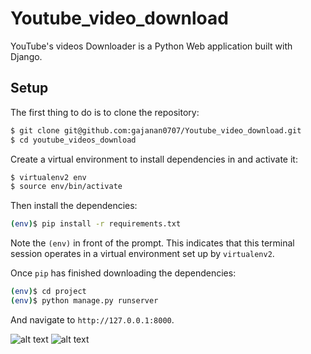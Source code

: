 # Youtube_video_download
YouTube's videos Downloader is a Python Web application built with Django.

## Setup

The first thing to do is to clone the repository:

```sh
$ git clone git@github.com:gajanan0707/Youtube_video_download.git
$ cd youtube_videos_download
```

Create a virtual environment to install dependencies in and activate it:

```sh
$ virtualenv2 env
$ source env/bin/activate
```

Then install the dependencies:

```sh
(env)$ pip install -r requirements.txt
```
Note the `(env)` in front of the prompt. This indicates that this terminal
session operates in a virtual environment set up by `virtualenv2`.

Once `pip` has finished downloading the dependencies:
```sh
(env)$ cd project
(env)$ python manage.py runserver
```
And navigate to `http://127.0.0.1:8000`.

![alt text](https://i.imgur.com/bkT7Egn.png)
![alt text](https://i.imgur.com/huiZU3p.png)
